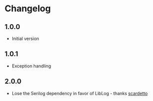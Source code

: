 # Changelog

## 1.0.0

* Initial version

## 1.0.1

* Exception handling

## 2.0.0

* Lose the Serilog dependency in favor of LibLog - thanks [scardetto]

[scardetto]: https://github.com/scardetto